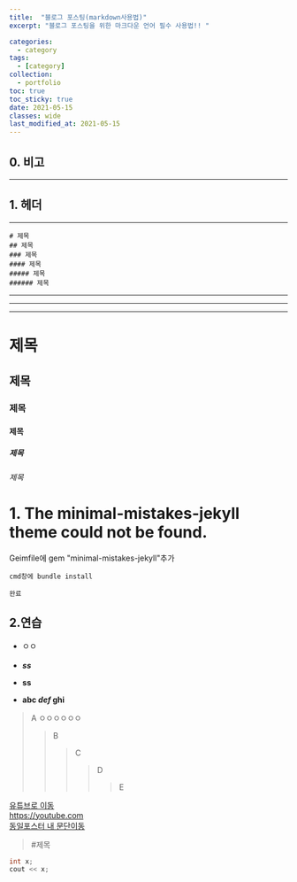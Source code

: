 ```yaml
---
title:  "블로그 포스팅(markdown사용법)"
excerpt: "블로그 포스팅을 위한 마크다운 언어 필수 사용법!! "

categories:
  - category
tags:
  - [category]
collection:
  - portfolio
toc: true
toc_sticky: true
date: 2021-05-15
classes: wide 
last_modified_at: 2021-05-15
---
```

## 0. 비고
---
## 1. 헤더
---
    # 제목
    ## 제목
    ### 제목
    #### 제목
    ##### 제목
    ###### 제목

___
---
***
    
# 제목
## 제목
### 제목
#### 제목
##### 제목
###### 제목
# 1. The minimal-mistakes-jekyll theme could not be found.  
Geimfile에 gem "minimal-mistakes-jekyll"추가

    cmd창에 bundle install

    완료

## 2.연습
* ㅇㅇ<br><br>
* ___ss___
- **ss**
+ **abc *def* ghi**
> A ㅇㅇㅇㅇㅇㅇ
>> B
>>> C
>>>> D
>>>>> E

[유튜브로 이동](https://youtube.com "마우스 올렸니?")<br>
<https://youtube.com><br>
[동일포스터 내 문단이동](#0.-비고)
> #제목


```c++
int x;
cout << x;
```